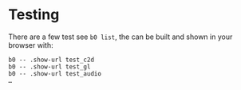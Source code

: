 # Testing 

There are a few test see `b0 list`, the can be built and shown in your
browser with:

    b0 -- .show-url test_c2d
    b0 -- .show-url test_gl
    b0 -- .show-url test_audio
    … 

